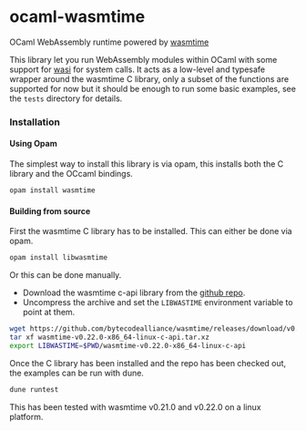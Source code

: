 # ocaml-wasmtime
OCaml WebAssembly runtime powered by [wasmtime](https://wasmtime.dev/)

This library let you run WebAssembly modules within OCaml with some
support for [wasi](https://wasi.dev/) for system calls.
It acts as a low-level and typesafe wrapper around the wasmtime C library,
only a subset of the functions are supported for now but it should be enough
to run some basic examples, see the `tests` directory for details.

### Installation

#### Using Opam

The simplest way to install this library is via opam, this installs both
the C library and the OCcaml bindings.

```bash
opam install wasmtime
```

#### Building from source

First the wasmtime C library has to be installed. This can either be done
via opam.
```bash
opam install libwasmtime
```
Or this can be done manually.
- Download the wasmtime c-api library from the [github repo](https://github.com/bytecodealliance/wasmtime/releases).
- Uncompress the archive and set the `LIBWASTIME` environment variable to point at them.
```bash
wget https://github.com/bytecodealliance/wasmtime/releases/download/v0.22.0/wasmtime-v0.22.0-x86_64-linux-c-api.tar.xz
tar xf wasmtime-v0.22.0-x86_64-linux-c-api.tar.xz
export LIBWASTIME=$PWD/wasmtime-v0.22.0-x86_64-linux-c-api
```

Once the C library has been installed and the repo has been checked out, the
examples can be run with dune.
```bash
dune runtest
```


This has been tested with wasmtime v0.21.0 and v0.22.0 on a linux platform.
